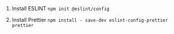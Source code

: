 1. Install ESLINT
   `npm init @eslint/config`

2. Install Prettier
   `npm install - save-dev eslint-config-prettier prettier`
